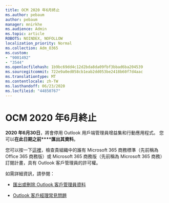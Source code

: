 ```yaml
---
title: OCM 2020 年6月終止
ms.author: pebaum
author: pebaum
manager: mnirkhe
ms.audience: Admin
ms.topic: article
ROBOTS: NOINDEX, NOFOLLOW
localization_priority: Normal
ms.collection: Adm_O365
ms.custom:
- "9001492"
- "3544"
ms.openlocfilehash: 1b9bc69dd4c12d2bda8da09fbf3bbad6ba204539
ms.sourcegitcommit: 722e9a0ed058cb1eab2dd053be2418b60f7d4aac
ms.translationtype: MT
ms.contentlocale: zh-TW
ms.lasthandoff: 06/23/2020
ms.locfileid: "44850767"
---
```

# <a name="ocm-to-be-retired-june-2020"></a>OCM 2020 年6月終止


**2020 年6月30日**，將會停用 Outlook 用戶端管理員增益集和行動應用程式。 您可以**在此日期之前****匯出其資料**。  

您可以按一下[這裡](https://admin.microsoft.com/AdminPortal/Home?ref=/users)，檢查貴組織中的誰有 Microsoft 365 商務標準（先前稱為 Office 365 商務版）或 Microsoft 365 商務版（先前稱為 Microsoft 365 商務）訂閱計畫，具有 Outlook 客戶管理員的許可權。

如需詳細資訊，請參閱：

- [匯出或刪除 Outlook 客戶管理員資料](https://support.office.com/article/1a421cb4-e8de-4b44-bfb8-710b92820439)

- [Outlook 客戶經理常見問題](https://support.office.com/article/88e127ca-43a1-4c9d-8d52-6ad3a80f9c32)
